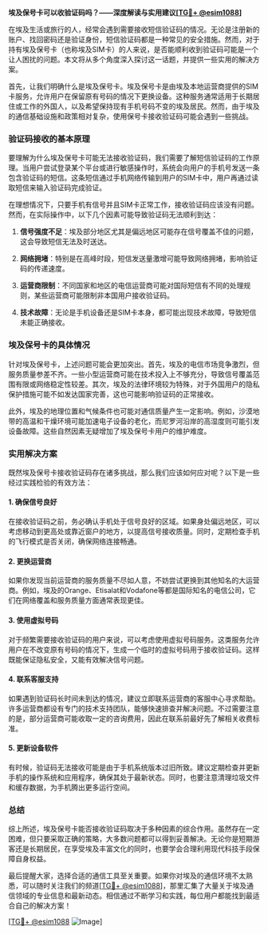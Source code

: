 **埃及保号卡可以收验证码吗？——深度解读与实用建议[[TG💪+ @esim1088](https://t.me/s/esim1088)]**

在埃及生活或旅行的人，经常会遇到需要接收短信验证码的情况。无论是注册新的账户、找回密码还是验证身份，短信验证码都是一种常见的安全措施。然而，对于持有埃及保号卡（也称埃及SIM卡）的人来说，是否能顺利收到验证码可能是一个让人困扰的问题。本文将从多个角度深入探讨这一话题，并提供一些实用的解决方案。

首先，让我们明确什么是埃及保号卡。埃及保号卡是由埃及本地运营商提供的SIM卡服务，允许用户在保留原有号码的情况下更换设备。这种服务通常适用于长期居住或工作的外国人，以及希望保持现有手机号码不变的埃及居民。然而，由于埃及的通信基础设施和政策相对复杂，使用保号卡接收验证码可能会遇到一些挑战。

### 验证码接收的基本原理

要理解为什么埃及保号卡可能无法接收验证码，我们需要了解短信验证码的工作原理。当用户尝试登录某个平台或进行敏感操作时，系统会向用户的手机号发送一条包含验证码的短信。这条短信通过手机网络传输到用户的SIM卡中，用户再通过读取短信来输入验证码完成验证。

在理想情况下，只要手机有信号并且SIM卡正常工作，接收验证码应该没有问题。然而，在实际操作中，以下几个因素可能导致验证码无法顺利到达：

1. **信号强度不足**：埃及部分地区尤其是偏远地区可能存在信号覆盖不佳的问题，这会导致短信无法及时送达。
   
2. **网络拥堵**：特别是在高峰时段，短信发送量激增可能导致网络拥堵，影响验证码的传递速度。

3. **运营商限制**：不同国家和地区的电信运营商可能对国际短信有不同的处理规则，某些运营商可能限制非本国用户接收验证码。

4. **技术故障**：无论是手机设备还是SIM卡本身，都可能出现技术故障，导致短信未能正确接收。

### 埃及保号卡的具体情况

针对埃及保号卡，上述问题可能会更加突出。首先，埃及的电信市场竞争激烈，但服务质量参差不齐。一些小型运营商可能在技术投入上不够充分，导致信号覆盖范围有限或网络稳定性较差。其次，埃及的法律环境较为特殊，对于外国用户的隐私保护措施可能不如发达国家完善，这也可能影响验证码的正常接收。

此外，埃及的地理位置和气候条件也可能对通信质量产生一定影响。例如，沙漠地带的高温和干燥环境可能加速电子设备的老化，而尼罗河沿岸的高湿度则可能引发设备故障。这些自然因素无疑增加了埃及保号卡用户的维护难度。

### 实用解决方案

既然埃及保号卡接收验证码存在诸多挑战，那么我们应该如何应对呢？以下是一些经过实践检验的有效方法：

#### 1. 确保信号良好

在接收验证码之前，务必确认手机处于信号良好的区域。如果身处偏远地区，可以考虑移动到更高处或靠近窗户的地方，以提高信号接收质量。同时，定期检查手机的飞行模式是否关闭，确保网络连接畅通。

#### 2. 更换运营商

如果你发现当前运营商的服务质量不尽如人意，不妨尝试更换到其他知名的大运营商。例如，埃及的Orange、Etisalat和Vodafone等都是国际知名的电信公司，它们在网络覆盖和服务质量方面通常表现更佳。

#### 3. 使用虚拟号码

对于频繁需要接收验证码的用户来说，可以考虑使用虚拟号码服务。这类服务允许用户在不改变原有号码的情况下，生成一个临时的虚拟号码用于接收验证码。这样既能保证隐私安全，又能有效解决信号问题。

#### 4. 联系客服支持

如果遇到验证码长时间未到达的情况，建议立即联系运营商的客服中心寻求帮助。许多运营商都设有专门的技术支持团队，能够快速排查并解决问题。不过需要注意的是，部分运营商可能收取一定的咨询费用，因此在联系前最好先了解相关收费标准。

#### 5. 更新设备软件

有时候，验证码无法接收可能是由于手机系统版本过旧所致。建议定期检查并更新手机的操作系统和应用程序，确保其处于最新状态。同时，也要注意清理垃圾文件和缓存数据，为手机腾出更多运行空间。

### 总结

综上所述，埃及保号卡能否接收验证码取决于多种因素的综合作用。虽然存在一定困难，但只要采取正确的策略，大多数问题都可以得到妥善解决。无论你是短期游客还是长期居民，在享受埃及丰富文化的同时，也要学会合理利用现代科技手段保障自身权益。

最后提醒大家，选择合适的通信工具至关重要。如果你对埃及的通信环境不太熟悉，可以随时关注我们的频道[[TG💪+ @esim1088](https://t.me/s/esim1088)]，那里汇集了大量关于埃及通信领域的专业信息和最新动态。相信通过不断学习和实践，每位用户都能找到最适合自己的解决方案！

[[TG💪+ @esim1088](https://t.me/s/esim1088) ![Image](https://i.postimg.cc/4NQfJmqS/Snipaste-2025-05-13-00-14-12.png)]